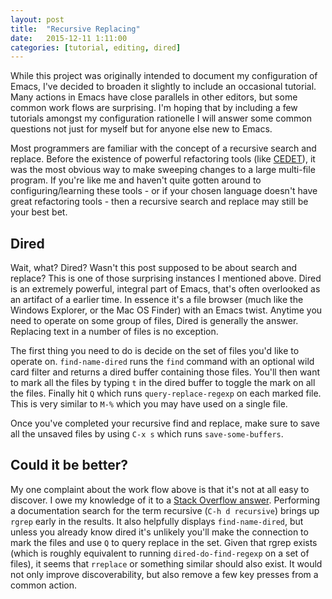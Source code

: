 ```yaml
---
layout: post
title:  "Recursive Replacing"
date:   2015-12-11 1:11:00
categories: [tutorial, editing, dired]
---
```

While this project was originally intended to document my configuration of Emacs, I've decided to broaden it slightly to include an occasional tutorial. Many actions in Emacs have close parallels in other editors, but some common work flows are surprising. I'm hoping that by including a few tutorials  amongst my configuration rationelle I will answer some common questions not just for myself but for anyone else new to Emacs.

Most programmers are familiar with the concept of a recursive search and replace. Before the existence of powerful refactoring tools (like [CEDET](http://cedet.sourceforge.net/)), it was the most obvious way to make sweeping changes to a large multi-file program. If you're like me and haven't quite gotten around to configuring/learning these tools - or if your chosen language doesn't have great refactoring tools - then a recursive search and replace may still be your best bet.

Dired
-----

Wait, what? Dired? Wasn't this post supposed to be about search and replace? This is one of those surprising instances I mentioned above. Dired is an extremely powerful, integral part of Emacs, that's often overlooked as an artifact of a earlier time. In essence it's a file browser (much like the Windows Explorer, or the Mac OS Finder) with an Emacs twist. Anytime you need to operate on some group of files, Dired is generally the answer. Replacing text in a number of files is no exception.

The first thing you need to do is decide on the set of files you'd like to operate on. `find-name-dired` runs the `find` command with an optional wild card filter and returns a dired buffer containing those files. You'll then want to mark all the files by typing `t` in the dired buffer to toggle the mark on all the files. Finally hit `Q` which runs `query-replace-regexp` on each marked file. This is very similar to `M-%` which you may have used on a single file.

Once you've completed your recursive find and replace, make sure to save all the unsaved files by using `C-x s` which runs `save-some-buffers`.

Could it be better?
-------------------

My one complaint about the work flow above is that it's not at all easy to discover. I owe my knowledge of it to a [Stack Overflow answer](http://stackoverflow.com/a/271136/75683). Performing a documentation search for the term recursive (`C-h d recursive`) brings up `rgrep` early in the results. It also helpfully displays `find-name-dired`, but unless you already know dired it's unlikely you'll make the connection to mark the files and use `Q` to query replace in the set. Given that rgrep exists (which is roughly equivalent to running `dired-do-find-regexp` on a set of files), it seems that `rreplace` or something similar should also exist. It would not only improve discoverability, but also remove a few key presses from a common action.
